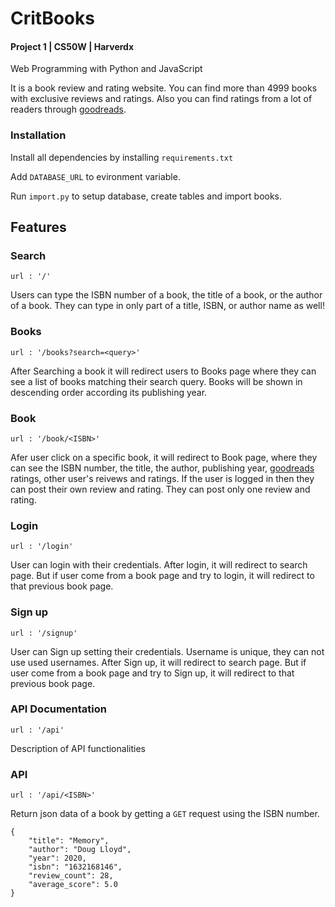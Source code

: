 # CritBooks

#### Project 1 | CS50W | Harverdx

Web Programming with Python and JavaScript

It is a book review and rating website. You can find more than 4999 books with exclusive reviews and ratings. Also you can find ratings from a lot of readers through [goodreads](https://goodreads.com).

### Installation

Install all dependencies by installing `requirements.txt`

Add `DATABASE_URL` to evironment variable.

Run `import.py` to setup database, create tables and import books.

## Features

### Search

`url : '/'`

Users can type the ISBN number of a book, the title of a book, or the author of a book. They can type in only part of a title, ISBN, or author name as well!

### Books

`url : '/books?search=<query>'`

After Searching a book it will redirect users to Books page where they can see a list of books matching their search query. Books will be shown in descending order according its publishing year.

### Book

`url : '/book/<ISBN>'`

Afer user click on a specific book, it will redirect to Book page, where they can see the ISBN number, the title, the author, publishing year, [goodreads](https://goodreads.com) ratings, other user's reivews and ratings. If the user is logged in then they can post their own review and rating. They can post only one review and rating.

### Login

`url : '/login'`

User can login with their credentials. After login, it will redirect to search page. But if user come from a book page and try to login, it will redirect to that previous book page.

### Sign up

`url : '/signup'`

User can Sign up setting their credentials. Username is unique, they can not use used usernames. After Sign up, it will redirect to search page. But if user come from a book page and try to Sign up, it will redirect to that previous book page.

### API Documentation

`url : '/api'`

Description of API functionalities

### API

`url : '/api/<ISBN>'`

Return json data of a book by getting a `GET` request using the ISBN number.

```
{
    "title": "Memory",
    "author": "Doug Lloyd",
    "year": 2020,
    "isbn": "1632168146",
    "review_count": 28,
    "average_score": 5.0
}
```
